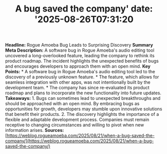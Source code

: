 ﻿---
title: "A bug saved the company'
date: '2025-08-26T07:31:20"
category: "Markets"
summary: ""
slug: "a bug saved the company"
source_urls:
  - "https://weblog.rogueamoeba.com/2025/08/21/when-a-bug-saved-the-company/"
seo:
  title: "A bug saved the company | Hash n Hedge'
  description: '"
  keywords: ["news", "markets", "brief"]
---
**Headline:** Rogue Amoeba Bug Leads to Surprising Discovery  **Summary Meta Description:** A software bug in Rogue Amoeba's audio editing tool uncovered a long-overlooked feature, leading the company to rethink its product roadmap. The incident highlights the unexpected benefits of bugs and encourages developers to approach them with an open mind.  **Key Points:**  * A software bug in Rogue Amoeba's audio editing tool led to the discovery of a previously unknown feature. * The feature, which allows for seamless integration with other apps, was not intentionally built by the development team. * The company has since re-evaluated its product roadmap and plans to incorporate the new functionality into future updates.  **Takeaways:**  1. Bugs can sometimes lead to unexpected breakthroughs and should be approached with an open mind. By embracing bugs as opportunities for growth, developers may stumble upon innovative solutions that benefit their products. 2. The discovery highlights the importance of a flexible and adaptable development process. Companies must remain receptive to changing circumstances and willing to pivot when new information arises.  **Sources:** [https://weblog.rogueamoeba.com/2025/08/21/when-a-bug-saved-the-company/](https://weblog.rogueamoeba.com/2025/08/21/when-a-bug-saved-the-company/) 
